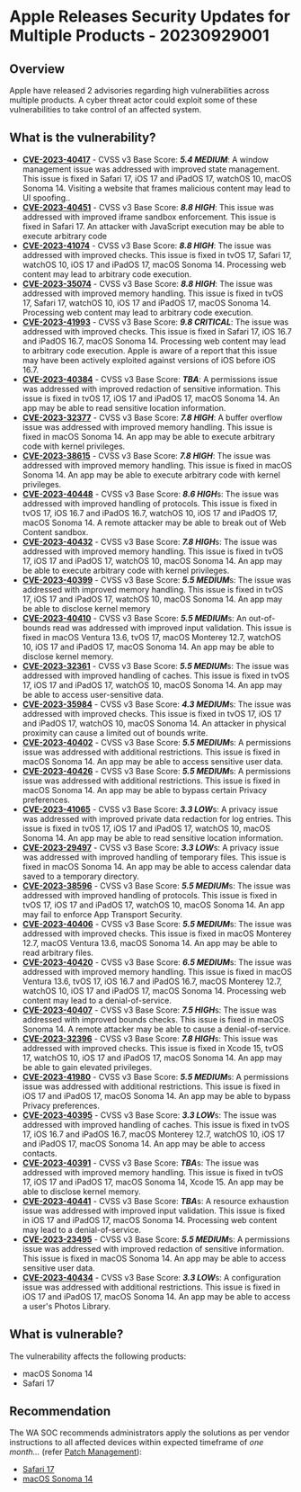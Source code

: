 # Apple Releases Security Updates for Multiple Products - 20230929001

## Overview

Apple have released 2 advisories regarding high vulnerabilities across multiple products. A cyber threat actor could exploit some of these vulnerabilities to take control of an affected system.

## What is the vulnerability?

- [**CVE-2023-40417**](https://nvd.nist.gov/vuln/detail/CVE-2023-40417) - CVSS v3 Base Score: ***5.4 MEDIUM***: A window management issue was addressed with improved state management. This issue is fixed in Safari 17, iOS 17 and iPadOS 17, watchOS 10, macOS Sonoma 14. Visiting a website that frames malicious content may lead to UI spoofing..
- [**CVE-2023-40451**](https://nvd.nist.gov/vuln/detail/CVE-2023-40451) - CVSS v3 Base Score: ***8.8 HIGH***: This issue was addressed with improved iframe sandbox enforcement. This issue is fixed in Safari 17. An attacker with JavaScript execution may be able to execute arbitrary code
- [**CVE-2023-41074**](https://nvd.nist.gov/vuln/detail/CVE-2023-41074) - CVSS v3 Base Score: ***8.8 HIGH***: The issue was addressed with improved checks. This issue is fixed in tvOS 17, Safari 17, watchOS 10, iOS 17 and iPadOS 17, macOS Sonoma 14. Processing web content may lead to arbitrary code execution.
- [**CVE-2023-35074**](https://nvd.nist.gov/vuln/detail/CVE-2023-35074) - CVSS v3 Base Score: ***8.8 HIGH***: The issue was addressed with improved memory handling. This issue is fixed in tvOS 17, Safari 17, watchOS 10, iOS 17 and iPadOS 17, macOS Sonoma 14. Processing web content may lead to arbitrary code execution.
- [**CVE-2023-41993**](https://nvd.nist.gov/vuln/detail/CVE-2023-41993) - CVSS v3 Base Score: ***9.8 CRITICAL***: The issue was addressed with improved checks. This issue is fixed in Safari 17, iOS 16.7 and iPadOS 16.7, macOS Sonoma 14. Processing web content may lead to arbitrary code execution. Apple is aware of a report that this issue may have been actively exploited against versions of iOS before iOS 16.7.
- [**CVE-2023-40384**](https://nvd.nist.gov/vuln/detail/CVE-2023-40384) - CVSS v3 Base Score: ***TBA***: A permissions issue was addressed with improved redaction of sensitive information. This issue is fixed in tvOS 17, iOS 17 and iPadOS 17, macOS Sonoma 14. An app may be able to read sensitive location information.
- [**CVE-2023-32377**](https://nvd.nist.gov/vuln/detail/CVE-2023-32377) - CVSS v3 Base Score: ***7.8 HIGH***: A buffer overflow issue was addressed with improved memory handling. This issue is fixed in macOS Sonoma 14. An app may be able to execute arbitrary code with kernel privileges.
- [**CVE-2023-38615**](https://nvd.nist.gov/vuln/detail/CVE-2023-38615) - CVSS v3 Base Score: ***7.8 HIGH***: The issue was addressed with improved memory handling. This issue is fixed in macOS Sonoma 14. An app may be able to execute arbitrary code with kernel privileges.
- [**CVE-2023-40448**](https://nvd.nist.gov/vuln/detail/CVE-2023-40448) - CVSS v3 Base Score: ***8.6 HIGH***s: The issue was addressed with improved handling of protocols. This issue is fixed in tvOS 17, iOS 16.7 and iPadOS 16.7, watchOS 10, iOS 17 and iPadOS 17, macOS Sonoma 14. A remote attacker may be able to break out of Web Content sandbox.
- [**CVE-2023-40432**](https://nvd.nist.gov/vuln/detail/CVE-2023-40432) - CVSS v3 Base Score: ***7.8 HIGH***s: The issue was addressed with improved memory handling. This issue is fixed in tvOS 17, iOS 17 and iPadOS 17, watchOS 10, macOS Sonoma 14. An app may be able to execute arbitrary code with kernel privileges.
- [**CVE-2023-40399**](https://nvd.nist.gov/vuln/detail/CVE-2023-40399) - CVSS v3 Base Score: ***5.5 MEDIUM***s: The issue was addressed with improved memory handling. This issue is fixed in tvOS 17, iOS 17 and iPadOS 17, watchOS 10, macOS Sonoma 14. An app may be able to disclose kernel memory
- [**CVE-2023-40410**](https://nvd.nist.gov/vuln/detail/CVE-2023-40410) - CVSS v3 Base Score: ***5.5 MEDIUM***s: An out-of-bounds read was addressed with improved input validation. This issue is fixed in macOS Ventura 13.6, tvOS 17, macOS Monterey 12.7, watchOS 10, iOS 17 and iPadOS 17, macOS Sonoma 14. An app may be able to disclose kernel memory.
- [**CVE-2023-32361**](https://nvd.nist.gov/vuln/detail/CVE-2023-32361) - CVSS v3 Base Score: ***5.5 MEDIUM***s: The issue was addressed with improved handling of caches. This issue is fixed in tvOS 17, iOS 17 and iPadOS 17, watchOS 10, macOS Sonoma 14. An app may be able to access user-sensitive data.
- [**CVE-2023-35984**](https://nvd.nist.gov/vuln/detail/CVE-2023-35984) - CVSS v3 Base Score: ***4.3 MEDIUM***s: The issue was addressed with improved checks. This issue is fixed in tvOS 17, iOS 17 and iPadOS 17, watchOS 10, macOS Sonoma 14. An attacker in physical proximity can cause a limited out of bounds write.
- [**CVE-2023-40402**](https://nvd.nist.gov/vuln/detail/CVE-2023-40402) - CVSS v3 Base Score: ***5.5 MEDIUM***s: A permissions issue was addressed with additional restrictions. This issue is fixed in macOS Sonoma 14. An app may be able to access sensitive user data.
- [**CVE-2023-40426**](https://nvd.nist.gov/vuln/detail/CVE-2023-40426) - CVSS v3 Base Score: ***5.5 MEDIUM***s: A permissions issue was addressed with additional restrictions. This issue is fixed in macOS Sonoma 14. An app may be able to bypass certain Privacy preferences.
- [**CVE-2023-41065**](https://nvd.nist.gov/vuln/detail/CVE-2023-41065) - CVSS v3 Base Score: ***3.3 LOW***s: A privacy issue was addressed with improved private data redaction for log entries. This issue is fixed in tvOS 17, iOS 17 and iPadOS 17, watchOS 10, macOS Sonoma 14. An app may be able to read sensitive location information.
- [**CVE-2023-29497**](https://nvd.nist.gov/vuln/detail/CVE-2023-29497) - CVSS v3 Base Score: ***3.3 LOW***s: A privacy issue was addressed with improved handling of temporary files. This issue is fixed in macOS Sonoma 14. An app may be able to access calendar data saved to a temporary directory.
- [**CVE-2023-38596**](https://nvd.nist.gov/vuln/detail/CVE-2023-38596) - CVSS v3 Base Score: ***5.5 MEDIUM***s: The issue was addressed with improved handling of protocols. This issue is fixed in tvOS 17, iOS 17 and iPadOS 17, watchOS 10, macOS Sonoma 14. An app may fail to enforce App Transport Security.
- [**CVE-2023-40406**](https://nvd.nist.gov/vuln/detail/CVE-2023-40406) - CVSS v3 Base Score: ***5.5 MEDIUM***s: The issue was addressed with improved checks. This issue is fixed in macOS Monterey 12.7, macOS Ventura 13.6, macOS Sonoma 14. An app may be able to read arbitrary files.
- [**CVE-2023-40420**](https://nvd.nist.gov/vuln/detail/CVE-2023-40420) - CVSS v3 Base Score: ***6.5 MEDIUM***s: The issue was addressed with improved memory handling. This issue is fixed in macOS Ventura 13.6, tvOS 17, iOS 16.7 and iPadOS 16.7, macOS Monterey 12.7, watchOS 10, iOS 17 and iPadOS 17, macOS Sonoma 14. Processing web content may lead to a denial-of-service.
- [**CVE-2023-40407**](https://nvd.nist.gov/vuln/detail/CVE-2023-40407) - CVSS v3 Base Score: ***7.5 HIGH***s: The issue was addressed with improved bounds checks. This issue is fixed in macOS Sonoma 14. A remote attacker may be able to cause a denial-of-service.
- [**CVE-2023-32396**](https://nvd.nist.gov/vuln/detail/CVE-2023-32396) - CVSS v3 Base Score: ***7.8 HIGH***s: This issue was addressed with improved checks. This issue is fixed in Xcode 15, tvOS 17, watchOS 10, iOS 17 and iPadOS 17, macOS Sonoma 14. An app may be able to gain elevated privileges.
- [**CVE-2023-41980**](https://nvd.nist.gov/vuln/detail/CVE-2023-41980) - CVSS v3 Base Score: ***5.5 MEDIUM***s: A permissions issue was addressed with additional restrictions. This issue is fixed in iOS 17 and iPadOS 17, macOS Sonoma 14. An app may be able to bypass Privacy preferences.
- [**CVE-2023-40395**](https://nvd.nist.gov/vuln/detail/CVE-2023-40395) - CVSS v3 Base Score: ***3.3 LOW***s: The issue was addressed with improved handling of caches. This issue is fixed in tvOS 17, iOS 16.7 and iPadOS 16.7, macOS Monterey 12.7, watchOS 10, iOS 17 and iPadOS 17, macOS Sonoma 14. An app may be able to access contacts.
- [**CVE-2023-40391**](https://nvd.nist.gov/vuln/detail/CVE-2023-40391) - CVSS v3 Base Score: ***TBA***s: The issue was addressed with improved memory handling. This issue is fixed in tvOS 17, iOS 17 and iPadOS 17, macOS Sonoma 14, Xcode 15. An app may be able to disclose kernel memory.
- [**CVE-2023-40441**](https://nvd.nist.gov/vuln/detail/CVE-2023-40441) - CVSS v3 Base Score: ***TBA***s: A resource exhaustion issue was addressed with improved input validation. This issue is fixed in iOS 17 and iPadOS 17, macOS Sonoma 14. Processing web content may lead to a denial-of-service.
- [**CVE-2023-23495**](https://nvd.nist.gov/vuln/detail/CVE-2023-23495) - CVSS v3 Base Score: ***5.5 MEDIUM***s: A permissions issue was addressed with improved redaction of sensitive information. This issue is fixed in macOS Sonoma 14. An app may be able to access sensitive user data.
- [**CVE-2023-40434**](https://nvd.nist.gov/vuln/detail/CVE-2023-40434) - CVSS v3 Base Score: ***3.3 LOW***s: A configuration issue was addressed with additional restrictions. This issue is fixed in iOS 17 and iPadOS 17, macOS Sonoma 14. An app may be able to access a user's Photos Library.



## What is vulnerable?

The vulnerability affects the following products:

- macOS Sonoma 14
- Safari 17 

## Recommendation

The WA SOC recommends administrators apply the solutions as per vendor instructions to all affected devices within expected timeframe of *one month...* (refer [Patch Management](../guidelines/patch-management.md)):

- [Safari 17](https://support.apple.com/en-us/HT213941)
- [macOS Sonoma 14](https://support.apple.com/en-us/HT213940/)
